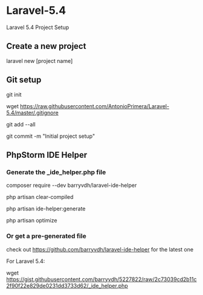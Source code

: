 # Laravel-5.4
Laravel 5.4 Project Setup


## Create a new project
laravel new [project name]


## Git setup
git init

wget https://raw.githubusercontent.com/AntonioPrimera/Laravel-5.4/master/.gitignore

git add --all

git commit -m "Initial project setup"


## PhpStorm IDE Helper

### Generate the _ide_helper.php file

composer require --dev barryvdh/laravel-ide-helper

php artisan clear-compiled

php artisan ide-helper:generate

php artisan optimize


### Or get a pre-generated file
check out https://github.com/barryvdh/laravel-ide-helper for the latest one

For Laravel 5.4:

wget https://gist.githubusercontent.com/barryvdh/5227822/raw/2c73039cd2b11c2f90f22e829de0231dd3733d62/_ide_helper.php
